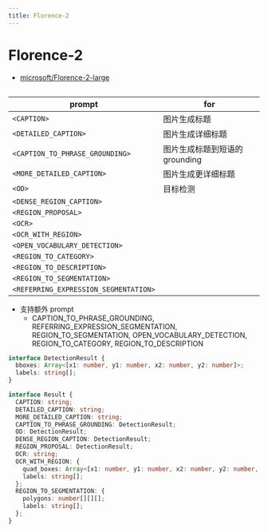 ```yaml
---
title: Florence-2
---
```


# Florence-2

- [microsoft/Florence-2-large](https://huggingface.co/microsoft/Florence-2-large)

```

```

| prompt                                | for                           |
| ------------------------------------- | ----------------------------- |
| `<CAPTION>`                           | 图片生成标题                  |
| `<DETAILED_CAPTION>`                  | 图片生成详细标题              |
| `<CAPTION_TO_PHRASE_GROUNDING>`       | 图片生成标题到短语的grounding |
| `<MORE_DETAILED_CAPTION>`             | 图片生成更详细标题            |
| `<OD>`                                | 目标检测                      |
| `<DENSE_REGION_CAPTION>`              |
| `<REGION_PROPOSAL>`                   |
| `<OCR>`                               |
| `<OCR_WITH_REGION>`                   |
| `<OPEN_VOCABULARY_DETECTION>`         |
| `<REGION_TO_CATEGORY>`                |
| `<REGION_TO_DESCRIPTION>`             |
| `<REGION_TO_SEGMENTATION>`            |
| `<REFERRING_EXPRESSION_SEGMENTATION>` |

- 支持额外 prompt
  - CAPTION_TO_PHRASE_GROUNDING, REFERRING_EXPRESSION_SEGMENTATION, REGION_TO_SEGMENTATION, OPEN_VOCABULARY_DETECTION, REGION_TO_CATEGORY, REGION_TO_DESCRIPTION

```ts
interface DetectionResult {
  bboxes: Array<[x1: number, y1: number, x2: number, y2: number]>;
  labels: string[];
}

interface Result {
  CAPTION: string;
  DETAILED_CAPTION: string;
  MORE_DETAILED_CAPTION: string;
  CAPTION_TO_PHRASE_GROUNDING: DetectionResult;
  OD: DetectionResult;
  DENSE_REGION_CAPTION: DetectionResult;
  REGION_PROPOSAL: DetectionResult;
  OCR: string;
  OCR_WITH_REGION: {
    quad_boxes: Array<[x1: number, y1: number, x2: number, y2: number, x3: number, y3: number, x4: number, y4: number]>;
    labels: string[];
  };
  REGION_TO_SEGMENTATION: {
    polygons: number[][][];
    labels: string[];
  };
}
```

